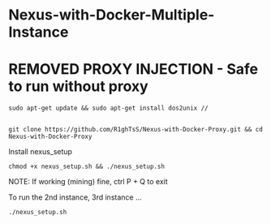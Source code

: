 # Nexus-with-Docker-Multiple-Instance
# REMOVED PROXY INJECTION - Safe to run without proxy
	sudo apt-get update && sudo apt-get install dos2unix //


	git clone https://github.com/R1ghTsS/Nexus-with-Docker-Proxy.git && cd Nexus-with-Docker-Proxy

Install nexus_setup

	chmod +x nexus_setup.sh && ./nexus_setup.sh

NOTE: If working (mining) fine, ctrl P + Q to exit

To run the 2nd instance, 3rd instance ...

	./nexus_setup.sh
